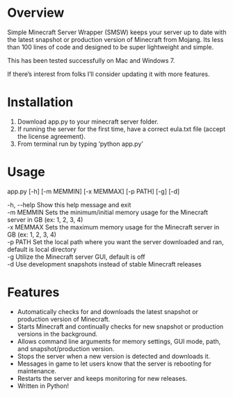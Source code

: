 # Overview

Simple Minecraft Server Wrapper (SMSW) keeps your server up to date with the latest snapshot or production version of Minecraft from Mojang.  Its less than 100 lines of code and designed to be super lightweight and simple.

This has been tested successfully on Mac and Windows 7.

If there’s interest from folks I’ll consider updating it with more features.

# Installation

1. Download app.py to your minecraft server folder.
2. If running the server for the first time, have a correct eula.txt file (accept the license agreement).
3. From terminal run by typing ‘python app.py’

# Usage
app.py [-h] [-m MEMMIN] [-x MEMMAX] [-p PATH] [-g] [-d]

-h, --help  Show this help message and exit<br />
-m MEMMIN   Sets the minimum/initial memory usage for the Minecraft server in GB (ex: 1, 2, 3, 4)<br />
-x MEMMAX   Sets the maximum memory usage for the Minecraft server in GB (ex: 1, 2, 3, 4)<br />
-p PATH     Set the local path where you want the server downloaded and ran, default is local directory<br />
-g          Utilize the Minecraft server GUI, default is off<br />
-d          Use development snapshots instead of stable Minecraft releases<br />


# Features

- Automatically checks for and downloads the latest snapshot or production version of Minecraft.
- Starts Minecraft and continually checks for new snapshot or production versions in the background.
- Allows command line arguments for memory settings, GUI mode, path, and snapshot/production version.
- Stops the server when a new version is detected and downloads it.
- Messages in game to let users know that the server is rebooting for maintenance.
- Restarts the server and keeps monitoring for new releases.
- Written in Python!
